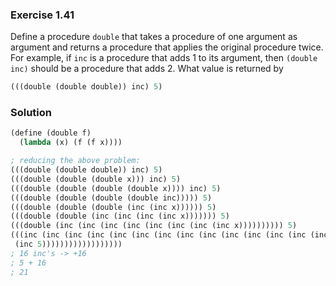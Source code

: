 ### Exercise 1.41

Define a procedure `double` that takes a procedure of one argument as argument
and returns a procedure that applies the original procedure twice. For example,
if `inc` is a procedure that adds 1 to its argument, then `(double inc)` should
be a procedure that adds 2. What value is returned by

```scheme
(((double (double double)) inc) 5)
```

### Solution


```scheme
(define (double f)
  (lambda (x) (f (f x))))

; reducing the above problem:
(((double (double double)) inc) 5)
(((double (double (double x))) inc) 5)
(((double (double (double (double x)))) inc) 5)
(((double (double (double (double inc))))) 5)
(((double (double (double (inc (inc x)))))) 5)
(((double (double (inc (inc (inc (inc x))))))) 5)
(((double (inc (inc (inc (inc (inc (inc (inc (inc x)))))))))) 5)
(((inc (inc (inc (inc (inc (inc (inc (inc (inc (inc (inc (inc (inc (inc (inc
 (inc 5))))))))))))))))))
; 16 inc's -> +16
; 5 + 16
; 21
```


